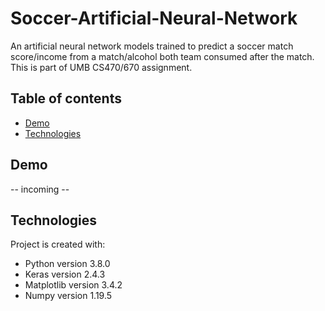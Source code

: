 # Soccer-Artificial-Neural-Network
An artificial neural network models trained to predict a soccer match score/income from a match/alcohol both team consumed after the match.
This is part of UMB CS470/670 assignment.
## Table of contents
* [Demo](#demo)
* [Technologies](#Technologies)
## Demo
-- incoming --
## Technologies
Project is created with:
* Python version 3.8.0
* Keras version 2.4.3
* Matplotlib version 3.4.2
* Numpy version 1.19.5
